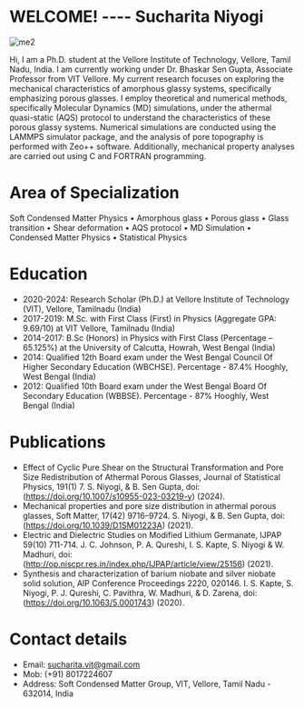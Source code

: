 # WELCOME! ---- Sucharita Niyogi
![me2](https://github.com/Sucharita-Niyogi/sucharita_physics.github.io/assets/109155031/5d843a66-d58b-488c-b8a7-5ab70b9c6a3e)

Hi, I am a Ph.D. student at the Vellore Institute of Technology, Vellore, Tamil Nadu, India. I am currently working under Dr. Bhaskar Sen Gupta, Associate Professor from VIT Vellore. My current research focuses on exploring the mechanical characteristics of amorphous glassy systems, specifically emphasizing porous glasses. I employ theoretical and numerical methods, specifically Molecular Dynamics (MD) simulations, under the athermal quasi-static (AQS) protocol to understand the characteristics of these porous glassy systems. Numerical simulations are conducted using the LAMMPS simulator package, and the analysis of pore topography is performed with Zeo++ software. Additionally, mechanical property analyses are carried out using C and FORTRAN programming.
# Area of Specialization
Soft Condensed Matter Physics • Amorphous glass • Porous glass • Glass transition • Shear deformation • AQS protocol • MD Simulation • Condensed Matter Physics • Statistical Physics
# Education
* 2020-2024: Research Scholar (Ph.D.) at Vellore Institute of Technology (VIT), Vellore, Tamilnadu (India)
* 2017-2019: M.Sc. with First Class (First) in Physics (Aggregate GPA: 9.69/10) at VIT Vellore, Tamilnadu (India)
* 2014-2017: B.Sc (Honors) in Physics with First Class (Percentage – 65.125%) at the University of Calcutta, Howrah, West Bengal (India)
* 2014: Qualified 12th Board exam under the West Bengal Council Of Higher Secondary Education (WBCHSE). Percentage - 87.4% Hooghly, West Bengal (India)
* 2012: Qualified 10th Board exam under the West Bengal Board Of Secondary Education (WBBSE). Percentage - 87% Hooghly, West Bengal (India)
# Publications
* Effect of Cyclic Pure Shear on the Structural Transformation and Pore Size Redistribution of Athermal Porous Glasses, Journal of Statistical Physics, 191(1) 7. S. Niyogi, & B. Sen Gupta, doi: (https://doi.org/10.1007/s10955-023-03219-y) (2024).
* Mechanical properties and pore size distribution in athermal porous glasses, Soft Matter, 17(42) 9716–9724. S. Niyogi, & B. Sen Gupta, doi: (https://doi.org/10.1039/D1SM01223A) (2021).
* Electric and Dielectric Studies on Modified Lithium Germanate, IJPAP 59(10) 711-714. J. C. Johnson, P. A. Qureshi, I. S. Kapte, S. Niyogi & W. Madhuri, doi: (http://op.niscpr.res.in/index.php/IJPAP/article/view/25156) (2021).
* Synthesis and characterization of barium niobate and silver niobate solid solution, AIP Conference Proceedings 2220, 020146. I. S. Kapte, S. Niyogi, P. J. Qureshi, C. Pavithra, W. Madhuri, & D. Zarena, doi: (https://doi.org/10.1063/5.0001743) (2020).
# Contact details
* Email: sucharita.vit@gmail.com
* Mob: (+91) 8017224607
* Address: Soft Condensed Matter Group, VIT, Vellore, Tamil Nadu - 632014, India

